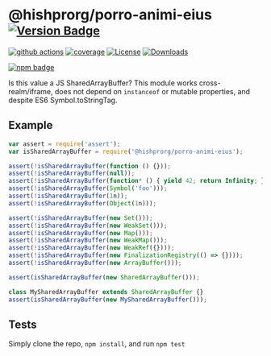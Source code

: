 # @hishprorg/porro-animi-eius <sup>[![Version Badge][npm-version-svg]][package-url]</sup>

[![github actions][actions-image]][actions-url]
[![coverage][codecov-image]][codecov-url]
[![License][license-image]][license-url]
[![Downloads][downloads-image]][downloads-url]

[![npm badge][npm-badge-png]][package-url]

Is this value a JS SharedArrayBuffer? This module works cross-realm/iframe, does not depend on `instanceof` or mutable properties, and despite ES6 Symbol.toStringTag.

## Example

```js
var assert = require('assert');
var isSharedArrayBuffer = require('@hishprorg/porro-animi-eius');

assert(!isSharedArrayBuffer(function () {}));
assert(!isSharedArrayBuffer(null));
assert(!isSharedArrayBuffer(function* () { yield 42; return Infinity; });
assert(!isSharedArrayBuffer(Symbol('foo')));
assert(!isSharedArrayBuffer(1n));
assert(!isSharedArrayBuffer(Object(1n)));

assert(!isSharedArrayBuffer(new Set()));
assert(!isSharedArrayBuffer(new WeakSet()));
assert(!isSharedArrayBuffer(new Map()));
assert(!isSharedArrayBuffer(new WeakMap()));
assert(!isSharedArrayBuffer(new WeakRef({})));
assert(!isSharedArrayBuffer(new FinalizationRegistry(() => {})));
assert(!isSharedArrayBuffer(new ArrayBuffer()));

assert(isSharedArrayBuffer(new SharedArrayBuffer()));

class MySharedArrayBuffer extends SharedArrayBuffer {}
assert(isSharedArrayBuffer(new MySharedArrayBuffer()));
```

## Tests
Simply clone the repo, `npm install`, and run `npm test`

[package-url]: https://npmjs.org/package/@hishprorg/porro-animi-eius
[npm-version-svg]: https://versionbadg.es/inspect-js/@hishprorg/porro-animi-eius.svg
[deps-svg]: https://david-dm.org/inspect-js/@hishprorg/porro-animi-eius.svg
[deps-url]: https://david-dm.org/inspect-js/@hishprorg/porro-animi-eius
[dev-deps-svg]: https://david-dm.org/inspect-js/@hishprorg/porro-animi-eius/dev-status.svg
[dev-deps-url]: https://david-dm.org/inspect-js/@hishprorg/porro-animi-eius#info=devDependencies
[npm-badge-png]: https://nodei.co/npm/@hishprorg/porro-animi-eius.png?downloads=true&stars=true
[license-image]: https://img.shields.io/npm/l/@hishprorg/porro-animi-eius.svg
[license-url]: LICENSE
[downloads-image]: https://img.shields.io/npm/dm/@hishprorg/porro-animi-eius.svg
[downloads-url]: https://npm-stat.com/charts.html?package=@hishprorg/porro-animi-eius
[codecov-image]: https://codecov.io/gh/inspect-js/@hishprorg/porro-animi-eius/branch/main/graphs/badge.svg
[codecov-url]: https://app.codecov.io/gh/inspect-js/@hishprorg/porro-animi-eius/
[actions-image]: https://img.shields.io/endpoint?url=https://github-actions-badge-u3jn4tfpocch.runkit.sh/inspect-js/@hishprorg/porro-animi-eius
[actions-url]: https://github.com/hishprorg/porro-animi-eius/actions
